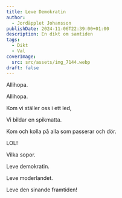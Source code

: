 ```yaml
---
title: Leve Demokratin
author:
  - Jordäpplet Johansson
publishDate: 2024-11-06T22:39:00+01:00
description: En dikt om samtiden
tags:
  - Dikt
  - Val
coverImage:
  src: src/assets/img_7144.webp
draft: false
---
```

Allihopa.

Allihopa.

Kom vi ställer oss i ett led,

Vi bildar en spikmatta.

Kom och kolla på alla som passerar och dör.

LOL!

Vilka sopor.

Leve demokratin.

Leve moderlandet.

Leve den sinande framtiden!
